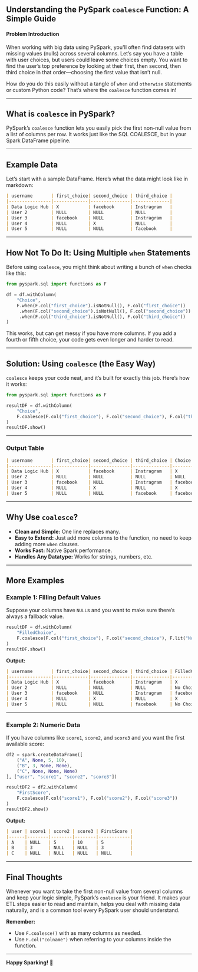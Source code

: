 ## Understanding the PySpark `coalesce` Function: A Simple Guide

#### Problem Introduction

When working with big data using PySpark, you'll often find datasets with missing values (nulls) across several columns. Let’s say you have a table with user choices, but users could leave some choices empty. You want to find the user’s top preference by looking at their first, then second, then third choice in that order—choosing the first value that isn’t null.

How do you do this easily without a tangle of `when` and `otherwise` statements or custom Python code? That’s where the `coalesce` function comes in!

---

## What is `coalesce` in PySpark?

PySpark’s `coalesce` function lets you easily pick the first non-null value from a list of columns per row. It works just like the SQL COALESCE, but in your Spark DataFrame pipeline.

---

## Example Data

Let’s start with a sample DataFrame. Here’s what the data might look like in markdown:

```markdown
| username       | first_choice| second_choice | third_choice |
|----------------|-------------|---------------|--------------|
| Data Logic Hub | X           | facebook      | Instragram   |
| User 2         | NULL        | NULL          | NULL         |
| User 3         | facebook    | NULL          | Instragram   |
| User 4         | NULL        | X             | NULL         |
| User 5         | NULL        | NULL          | facebook     |
```

---

## How Not To Do It: Using Multiple `when` Statements

Before using `coalesce`, you might think about writing a bunch of `when` checks like this:

```python
from pyspark.sql import functions as F

df = df.withColumn(
    "Choice",
    F.when(F.col("first_choice").isNotNull(), F.col("first_choice"))
     .when(F.col("second_choice").isNotNull(), F.col("second_choice"))
     .when(F.col("third_choice").isNotNull(), F.col("third_choice"))
)
```

This works, but can get messy if you have more columns. If you add a fourth or fifth choice, your code gets even longer and harder to read.

---

## Solution: Using `coalesce` (the Easy Way)

`coalesce` keeps your code neat, and it’s built for exactly this job. Here’s how it works:

```python
from pyspark.sql import functions as F

resultDF = df.withColumn(
    "Choice",
    F.coalesce(F.col("first_choice"), F.col("second_choice"), F.col("third_choice"))
)
resultDF.show()
```

---

### Output Table

```markdown
| username       | first_choice| second_choice | third_choice | Choice   |
|----------------|-------------|---------------|--------------|----------|
| Data Logic Hub | X           | facebook      | Instragram   | X        |
| User 2         | NULL        | NULL          | NULL         | NULL     |
| User 3         | facebook    | NULL          | Instragram   | facebook |
| User 4         | NULL        | X             | NULL         | X        |
| User 5         | NULL        | NULL          | facebook     | facebook |
```

---

## Why Use `coalesce`?

- **Clean and Simple:** One line replaces many.
- **Easy to Extend:** Just add more columns to the function, no need to keep adding more `when` clauses.
- **Works Fast:** Native Spark performance.
- **Handles Any Datatype:** Works for strings, numbers, etc.

---

## More Examples

### Example 1: Filling Default Values

Suppose your columns have `NULL`s and you want to make sure there’s always a fallback value.

```python
resultDF = df.withColumn(
    "FilledChoice",
    F.coalesce(F.col("first_choice"), F.col("second_choice"), F.lit("No Choice Given"))
)
resultDF.show()
```

**Output:**

```markdown
| username       | first_choice| second_choice | third_choice | FilledChoice     |
|----------------|-------------|---------------|--------------|------------------|
| Data Logic Hub | X           | facebook      | Instragram   | X                |
| User 2         | NULL        | NULL          | NULL         | No Choice Given  |
| User 3         | facebook    | NULL          | Instragram   | facebook         |
| User 4         | NULL        | X             | NULL         | X                |
| User 5         | NULL        | NULL          | facebook     | No Choice Given  |
```

---

### Example 2: Numeric Data

If you have columns like `score1`, `score2`, and `score3` and you want the first available score:

```python
df2 = spark.createDataFrame([
    ("A", None, 5, 10),
    ("B", 3, None, None),
    ("C", None, None, None)
], ["user", "score1", "score2", "score3"])

resultDF2 = df2.withColumn(
    "FirstScore",
    F.coalesce(F.col("score1"), F.col("score2"), F.col("score3"))
)
resultDF2.show()
```

**Output:**

```markdown
| user | score1 | score2 | score3 | FirstScore |
|------|--------|--------|--------|------------|
| A    | NULL   | 5      | 10     | 5          |
| B    | 3      | NULL   | NULL   | 3          |
| C    | NULL   | NULL   | NULL   | NULL       |
```

---

## Final Thoughts

Whenever you want to take the first non-null value from several columns and keep your logic simple, PySpark’s `coalesce` is your friend. It makes your ETL steps easier to read and maintain, helps you deal with missing data naturally, and is a common tool every PySpark user should understand.

**Remember:**
- Use `F.coalesce()` with as many columns as needed.
- Use `F.col("colname")` when referring to your columns inside the function.

---

**Happy Sparking!** 🚀
